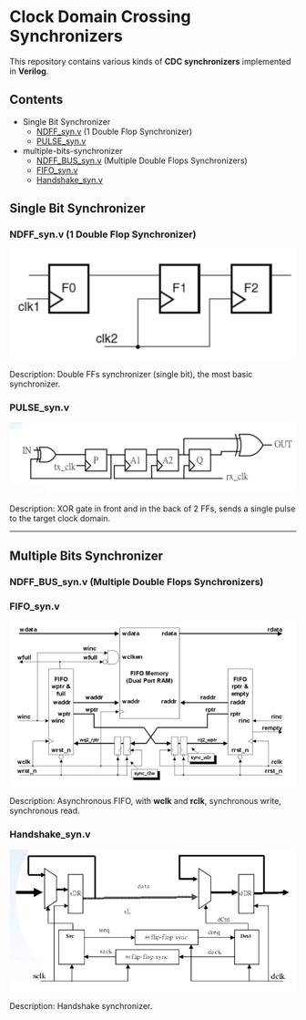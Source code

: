 # Clock Domain Crossing Synchronizers

This repository contains various kinds of **CDC synchronizers** implemented in **Verilog**.

## Contents
- Single Bit Synchronizer
  - [NDFF\_syn.v](NDFF_syn.v) (1 Double Flop Synchronizer)
  - [PULSE\_syn.v](PULSE_syn.v)
- multiple-bits-synchronizer
  - [NDFF\_BUS\_syn.v](NDFF_BUS_syn.v) (Multiple Double Flops Synchronizers)
  - [FIFO\_syn.v](FIFO_syn.v)
  - [Handshake\_syn.v](Handshake_syn.v)


## Single Bit Synchronizer

### NDFF_syn.v (1 Double Flop Synchronizer)

![Double_Flops_Synchronizer](pics/Double_Flops_Synchronizer.png)

Description: Double FFs synchronizer (single bit), the most basic synchronizer.

### PULSE_syn.v

![Pulse_Synchronizer](pics/Pulse_Synchronizer.png)

Description: XOR gate in front and in the back of 2 FFs, sends a single pulse to the target clock domain.

---

## Multiple Bits Synchronizer

### NDFF_BUS_syn.v (Multiple Double Flops Synchronizers)

### FIFO_syn.v

![AFIFO](pics/AFIFO.png)

Description: Asynchronous FIFO, with **wclk** and **rclk**, synchronous write, synchronous read.

### Handshake_syn.v

![Handshake_Synchronizer](pics/Handshake_Synchronizer.png)

Description: Handshake synchronizer.
